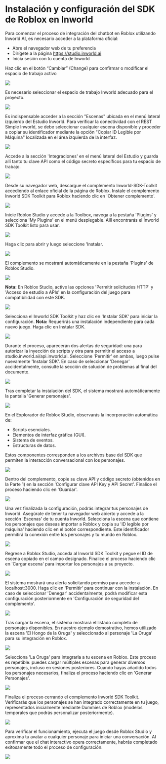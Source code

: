 # Instalación y configuración del SDK de Roblox en Inworld

Para comenzar el proceso de integración del chatbot en Roblox utilizando Inworld AI, es necesario acceder a la plataforma oficial:
- Abre el navegador web de tu preferencia
- Dirígete a la página https://studio.inworld.ai
- Inicia sesión con tu cuenta de Inworld

Haz clic en el botón “Cambiar” (Change) para confirmar o modificar el espacio de trabajo activo

![](../Imagenes/Figura_23.png)

Es necesario seleccionar el espacio de trabajo Inworld adecuado para el proyecto.

![](../Imagenes/Figura_24.png)

Es indispensable acceder a la sección "Escenas" ubicada en el menú lateral izquierdo del Estudio Inworld. Para verificar la conectividad con el REST Simple Inworld, se debe seleccionar cualquier escena disponible y proceder a copiar su identificador mediante la opción "Copiar ID Legible por Máquina" localizada en el área izquierda de la interfaz.

![](../Imagenes/Figura_25.png)

Accede a la sección 'Integraciones' en el menú lateral del Estudio y guarda allí tanto tu clave API como el código secreto específicos para tu espacio de trabajo.

![](../Imagenes/Figura_26.png)

Desde su navegador web, descargue el complemento Inworld-SDK-Toolkit accediendo al enlace oficial de la página de Roblox.
Instale el complemento Inworld SDK Toolkit para Roblox haciendo clic en 'Obtener complemento'.

![](../Imagenes/Figura_27.png)

Inicie Roblox Studio y accede a la Toolbox, navega a la pestaña 'Plugins' y selecciona 'My Plugins' en el menú desplegable. Allí encontrarás el Inworld SDK Toolkit listo para usar.

![](../Imagenes/Figura_28.png)

Haga clic para abrir y luego seleccione 'Instalar.

![](../Imagenes/Figura_29.png)

El complemento se mostrará automáticamente en la pestaña 'Plugins' de Roblox Studio.

![](../Imagenes/Figura_30.png)

**Nota:** En Roblox Studio, active las opciones 'Permitir solicitudes HTTP' y 'Acceso de estudio a APIs' en la configuración del juego para compatibilidad con este SDK.

![](../Imagenes/Figura_31.png)

Selecciona el Inworld SDK Toolkit y haz clic en 'Instalar SDK' para iniciar la configuración. 
**Nota:** Requerirás una instalación independiente para cada nuevo juego. Haga clic en Instalar SDK.

![](../Imagenes/Figura_32.png)

Durante el proceso, aparecerán dos alertas de seguridad: una para autorizar la inyección de scripts y otra para permitir el acceso a studio.inworld.ai/api.inworld.ai. Seleccione 'Permitir' en ambas, luego pulse nuevamente 'Instalar SDK'. En caso de seleccionar 'Denegar' accidentalmente, consulte la sección de solución de problemas al final del documento.

![](../Imagenes/Figura_33.png)

Tras completar la instalación del SDK, el sistema mostrará automáticamente la pantalla 'Generar personajes'.

![](../Imagenes/Figura_34.png)

En el Explorador de Roblox Studio, observarás la incorporación automática de:
- Scripts esenciales.
- Elementos de interfaz gráfica (GUI).
- Sistema de eventos.
- Estructuras de datos.

Estos componentes corresponden a los archivos base del SDK que permiten la interacción conversacional con los personajes.

![](../Imagenes/Figura_35.png)

Dentro del complemento, copie su clave API y código secreto (obtenidos en la Parte 1) en la sección 'Configurar clave API Key y API Secret'. Finalice el proceso haciendo clic en 'Guardar'.

![](../Imagenes/Figura_36.png)

Una vez finalizada la configuración, podrás integrar tus personajes de Inworld. Asegúrate de tener tu navegador web abierto y accede a la sección 'Escenas' de tu cuenta Inworld. Selecciona la escena que contiene los personajes que deseas importar a Roblox y copia su 'ID legible por máquina' haciendo clic en el botón correspondiente. Este identificador permitirá la conexión entre los personajes y tu mundo en Roblox.

![](../Imagenes/Figura_37.png)

Regrese a Roblox Studio, acceda al Inworld SDK Toolkit y pegue el ID de escena copiado en el campo designado. Finalice el proceso haciendo clic en 'Cargar escena' para importar los personajes a su proyecto.

![](../Imagenes/Figura_38.png)

El sistema mostrará una alerta solicitando permiso para acceder a localhost:3000. Haga clic en 'Permitir' para continuar con la instalación. En caso de seleccionar 'Denegar' accidentalmente, podrá modificar esta configuración posteriormente en 'Configuración de seguridad del complemento'.

![](../Imagenes/Figura_39.png)

Tras cargar la escena, el sistema mostrará el listado completo de personajes disponibles. En nuestro ejemplo demostrativo, hemos utilizado la escena 'El Hongo de la Oruga' y seleccionado al personaje 'La Oruga' para su integración en Roblox.

![](../Imagenes/Figura_40.png)

Selecciona 'La Oruga' para integrarla a tu escena en Roblox. Este proceso es repetible: puedes cargar múltiples escenas para generar diversos personajes, incluso en sesiones posteriores. Cuando hayas añadido todos los personajes necesarios, finaliza el proceso haciendo clic en 'Generar Personajes'.

![](../Imagenes/Figura_41.png)

Finaliza el proceso cerrando el complemento Inworld SDK Toolkit. Verificarás que los personajes se han integrado correctamente en tu juego, representados inicialmente mediante Dummies de Roblox (modelos temporales que podrás personalizar posteriormente).

![](../Imagenes/Figura_42.png)

Para verificar el funcionamiento, ejecuta el juego desde Roblox Studio y aproxima tu avatar a cualquier personaje para iniciar una conversación. Al confirmar que el chat interactivo opera correctamente, habrás completado exitosamente todo el proceso de configuración.

![](../Imagenes/Figura_43.png)